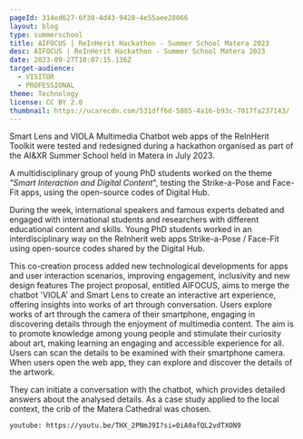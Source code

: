 ```yaml
---
pageId: 314ed627-6f30-4d43-9428-4e55aee28066
layout: blog
type: summerschool
title: AIFOCUS | ReInHerit Hackathon - Summer School Matera 2023
desc: AIFOCUS | ReInHerit Hackathon - Summer School Matera 2023
date: 2023-09-27T10:07:15.136Z
target-audience:
  - VISITOR
  - PROFESSIONAL
theme: Technology
license: CC BY 2.0
thumbnail: https://ucarecdn.com/531dff6d-5885-4a16-b93c-7017fa237143/
---
```

Smart Lens and VIOLA Multimedia Chatbot web apps of the ReInHerit Toolkit were tested and redesigned during a hackathon organised as part of the AI&XR Summer School held in Matera in July 2023. 

A multidisciplinary group of young PhD students worked on the theme *"Smart Interaction and Digital Content*", testing the Strike-a-Pose and Face-Fit apps, using the open-source codes of Digital Hub. 



During the week, international speakers and famous experts debated and engaged with international students and researchers with different educational content and skills. Young PhD students worked in an interdisciplinary way on the ReInherit web apps Strike-a-Pose / Face-Fit using open-source codes shared by the Digital Hub. 

This co-creation process added new technological developments for apps and user interaction scenarios, improving engagement, inclusivity and new design features The project proposal, entitled AIFOCUS, aims to merge the chatbot 'VIOLA' and Smart Lens to create an interactive art experience, offering insights into works of art through conversation. Users explore works of art through the camera of their smartphone, engaging in discovering details through the enjoyment of multimedia content. The aim is to promote knowledge among young people and stimulate their curiosity about art, making learning an engaging and accessible experience for all. Users can scan the details to be examined with their smartphone camera. When users open the web app, they can explore and discover the details of the artwork. 

They can initiate a conversation with the chatbot, which provides detailed answers about the analysed details. As a case study applied to the local context, the crib of the Matera Cathedral was chosen.

`youtube: https://youtu.be/THX_2PNmJ9I?si=0iA0afQL2vdTXON9`